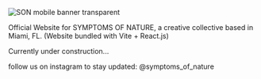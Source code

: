 
![SON mobile banner transparent](https://github.com/elliottsaruski/symptoms-of-nature-website/assets/117602881/7e1c2c6f-4cfe-4d55-90ca-564acfe9a2b9)

Official Website for SYMPTOMS OF NATURE, a creative collective based in Miami, FL.
(Website bundled with Vite + React.js)

Currently under construction...

follow us on instagram to stay updated: @symptoms_of_nature
